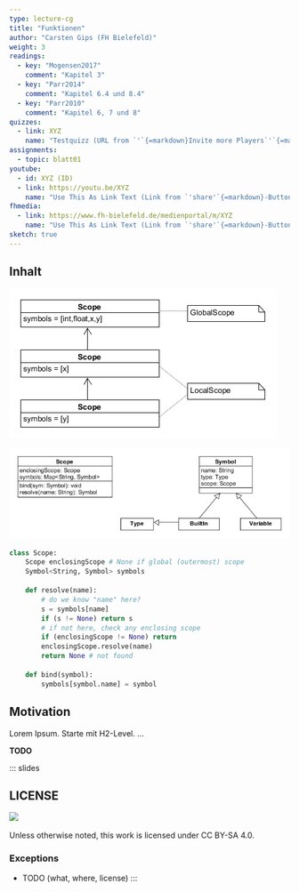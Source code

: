 ```yaml
---
type: lecture-cg
title: "Funktionen"
author: "Carsten Gips (FH Bielefeld)"
weight: 3
readings:
  - key: "Mogensen2017"
    comment: "Kapitel 3"
  - key: "Parr2014"
    comment: "Kapitel 6.4 und 8.4"
  - key: "Parr2010"
    comment: "Kapitel 6, 7 und 8"
quizzes:
  - link: XYZ
    name: "Testquizz (URL from `'`{=markdown}Invite more Players`'`{=markdown})"
assignments:
  - topic: blatt01
youtube:
  - id: XYZ (ID)
  - link: https://youtu.be/XYZ
    name: "Use This As Link Text (Link from `'share'`{=markdown}-Button)"
fhmedia:
  - link: https://www.fh-bielefeld.de/medienportal/m/XYZ
    name: "Use This As Link Text (Link from `'share'`{=markdown}-Button)"
sketch: true
---
```


## Inhalt

![Nested Scopes](images/nestedscopes.png)

![Nested Scopes](images/nestedscopesuml.png)

```python
class Scope:
    Scope enclosingScope # None if global (outermost) scope
    Symbol<String, Symbol> symbols
    
    def resolve(name):
        # do we know "name" here?
        s = symbols[name]
        if (s != None) return s
        # if not here, check any enclosing scope
        if (enclosingScope != None) return
        enclosingScope.resolve(name)
        return None # not found
    
	def bind(symbol):
   	    symbols[symbol.name] = symbol
```

## Motivation
Lorem Ipsum. Starte mit H2-Level.
...

**TODO** 





<!-- DO NOT REMOVE - THIS IS A LAST SLIDE TO INDICATE THE LICENSE AND POSSIBLE EXCEPTIONS (IMAGES, ...). -->
::: slides
## LICENSE
![](https://licensebuttons.net/l/by-sa/4.0/88x31.png)

Unless otherwise noted, this work is licensed under CC BY-SA 4.0.

### Exceptions
*   TODO (what, where, license)
:::
